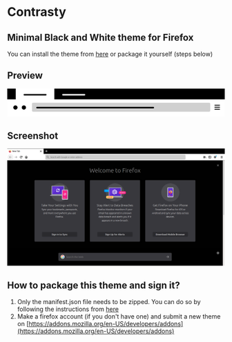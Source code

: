 # Contrasty
## Minimal Black and White theme for Firefox

You can install the theme from [here](https://addons.mozilla.org/en-US/firefox/addon/contrasty/) or package it yourself (steps below)

## Preview
![](previews/preview.png)

## Screenshot
![](previews/screenshot.png)

## How to package this theme and sign it?
1. Only the manifest.json file needs to be zipped. You can do so by following the instructions from [here](https://extensionworkshop.com/documentation/publish/package-your-extension/)
2. Make a firefox account (if you don't have one) and submit a new theme on [https://addons.mozilla.org/en-US/developers/addons](https://addons.mozilla.org/en-US/developers/addons)

